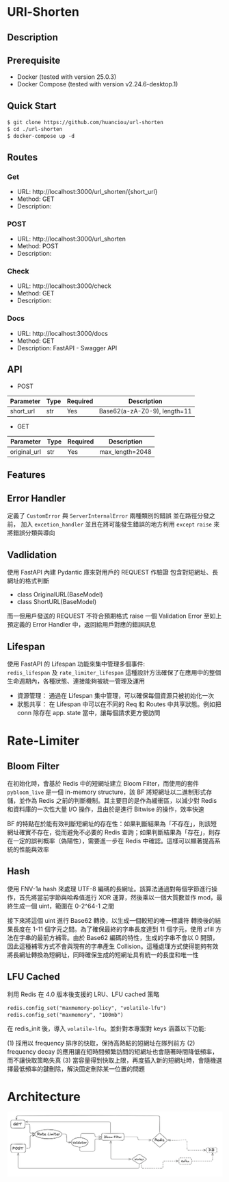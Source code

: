 # URl-Shorten

## Description

## Prerequisite

- Docker (tested with version 25.0.3)
- Docker Compose (tested with version v2.24.6-desktop.1)

## Quick Start

```
$ git clone https://github.com/huanciou/url-shorten
$ cd ./url-shorten
$ docker-compose up -d
```

## Routes

### Get

- URL: http://localhost:3000/url_shorten/{short_url}
- Method: GET
- Description:

### POST

- URL: http://localhost:3000/url_shorten
- Method: POST
- Description:

### Check

- URL: http://localhost:3000/check
- Method: GET
- Description:

### Docs

- URL: http://localhost:3000/docs
- Method: GET
- Description: FastAPI - Swagger API

## API

- POST

| Parameter | Type | Required | Description                  |
| --------- | ---- | -------- | ---------------------------- |
| short_url | str  | Yes      | Base62(a-zA-Z0-9), length=11 |

- GET

| Parameter    | Type | Required | Description     |
| ------------ | ---- | -------- | --------------- |
| original_url | str  | Yes      | max_length=2048 |

## Features

## Error Handler

定義了 `CustomError` 與 `ServerInternalError` 兩種類別的錯誤
並在路徑分發之前， 加入 `excetion_handler`
並且在將可能發生錯誤的地方利用
`except` `raise` 來將錯誤分類與導向

## Vadlidation

使用 FastAPI 內建 Pydantic 庫來對用戶的 REQUEST 作驗證
包含對短網址、長網址的格式判斷

- class OriginalURL(BaseModel)
- class ShortURL(BaseModel)

而一但用戶發送的 REQUEST 不符合預期格式 raise 一個 Validation Error 至如上預定義的
Error Handler 中，返回給用戶對應的錯誤訊息

## Lifespan

使用 FastAPI 的 Lifespan 功能來集中管理多個事件: </br>
`redis_lifespan` 及 `rate_limiter_lifespan`
這種設計方法確保了在應用中的整個生命週期內，各種狀態、連接能夠被統一管理及運用

- 資源管理： 通過在 Lifespan 集中管理，可以確保每個資源只被初始化一次
- 狀態共享： 在 Lifespan 中可以在不同的 Req 和 Routes 中共享狀態。例如把 conn 除存在 app. state 當中，讓每個請求更方便訪問

# Rate-Limiter

## Bloom Filter

在初始化時，會基於 Redis 中的短網址建立 Bloom Filter，而使用的套件 `pybloom_live`
是一個 in-memory structure，該 BF 將短網址以二進制形式存儲，並作為 Redis 之前的判斷機制。其主要目的是作為緩衝區，以減少對 Redis 和資料庫的一次性大量 I/O 操作，且由於是進行 Bitwise 的操作，效率快速

BF 的特點在於能有效判斷短網址的存在性：如果判斷結果為「不存在」，則該短網址確實不存在，從而避免不必要的 Redis 查詢；如果判斷結果為「存在」，則存在一定的誤判概率（偽陽性），需要進一步在 Redis 中確認。這樣可以顯著提高系統的性能與效率

## Hash

使用 FNV-1a hash 來處理 UTF-8 編碼的長網址。該算法通過對每個字節進行操作，首先將當前字節與哈希值進行 XOR 運算，然後乘以一個大質數並作 mod，最終生成一個 uint，範圍在 0-2^64-1 之間

接下來將這個 uint 進行 Base62 轉換，以生成一個較短的唯一標識符
轉換後的結果長度在 1-11 個字元之間。為了確保最終的字串長度達到 11 個字元，使用 zfill 方法在字串的最前方補零。由於 Base62 編碼的特性，生成的字串不會以 0 開頭，因此這種補零方式不會與現有的字串產生 Collision。這種處理方式使得能夠有效將長網址轉換為短網址，同時確保生成的短網址具有統一的長度和唯一性

## LFU Cached

利用 Redis 在 4.0 版本後支援的 LRU、LFU cached 策略

```
redis.config_set("maxmemory-policy", "volatile-lfu")
redis.config_set("maxmemory", "100mb")
```

在 redis_init 後，導入 `volatile-lfu`。並針對本專案對 keys 涵蓋以下功能:

(1) 採用以 frequency 排序的快取，保持高熱點的短網址在隊列前方
(2) frequency decay 的應用讓在短時間頻繁訪問的短網址也會隨著時間降低頻率，而不讓快取策略失真
(3) 當容量得到快取上限，再度插入新的短網址時，會隨機選擇最低頻率的鍵刪除，解決固定刪除某一位置的問題

# Architecture

![arch](./src/arch.png)
